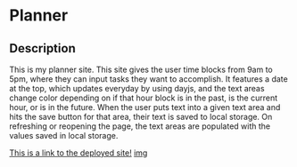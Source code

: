 # Planner

## Description

This is my planner site. This site gives the user time blocks from 9am to 5pm, where they can input tasks they want to accomplish. It features a date at the top, which updates everyday by using dayjs, and the text areas change color depending on if that hour block is in the past, is the current hour, or is in the future.  When the user puts text into a given text area and hits the save button for that area, their text is saved to local storage. On refreshing or reopening the page, the text areas are populated with the values saved in local storage. 

[This is a link to the deployed site!]()
[img](./assets/img/plannerScreenshot.png)